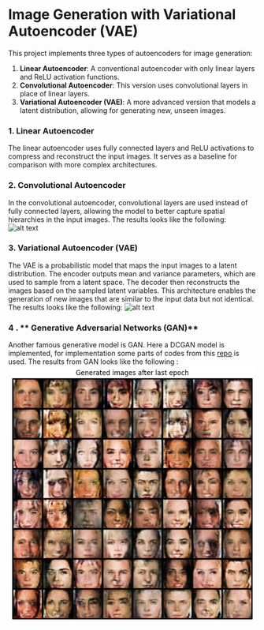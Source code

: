 # Image Generation with Variational Autoencoder (VAE)

This project implements three types of autoencoders for image generation:

1. **Linear Autoencoder**: A conventional autoencoder with only linear layers and ReLU activation functions.
2. **Convolutional Autoencoder**: This version uses convolutional layers in place of linear layers.
3. **Variational Autoencoder (VAE)**: A more advanced version that models a latent distribution, allowing for generating new, unseen images.

### 1. **Linear Autoencoder**

The linear autoencoder uses fully connected layers and ReLU activations to compress and reconstruct the input images. It serves as a baseline for comparison with more complex architectures.

### 2. **Convolutional Autoencoder**

In the convolutional autoencoder, convolutional layers are used instead of fully connected layers, allowing the model to better capture spatial hierarchies in the input images.
The results looks like the following:
![alt text](res_imgs/image_conv.png)

### 3. **Variational Autoencoder (VAE)**

The VAE is a probabilistic model that maps the input images to a latent distribution. The encoder outputs mean and variance parameters, which are used to sample from a latent space. The decoder then reconstructs the images based on the sampled latent variables. This architecture enables the generation of new images that are similar to the input data but not identical.
The results looks like the following:
![alt text](res_imgs/image_vae.png)

### 4 . ** Generative Adversarial Networks (GAN)**

Another famous generative model is GAN. Here a DCGAN model is implemented, for implementation some parts of codes from this [repo](https://github.com/rasbt/stat453-deep-learning-ss21/tree/main/L18) is used. The results from GAN looks like the following :
![alt text](res_imgs/GAN.png)
